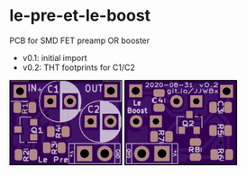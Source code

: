 # le-pre-et-le-boost
PCB for SMD FET preamp OR booster

* v0.1: initial import
* v0.2: THT footprints for C1/C2

![Front](https://raw.githubusercontent.com/rockola/le-pre-et-le-boost/master/images/le-pre-v0.2-front.png)
![Back](https://raw.githubusercontent.com/rockola/le-pre-et-le-boost/master/images/le-pre-v0.2-back.png)

